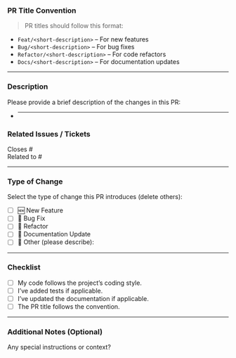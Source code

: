 ### PR Title Convention

> PR titles should follow this format:

- `Feat/<short-description>` – For new features
- `Bug/<short-description>` – For bug fixes
- `Refactor/<short-description>` – For code refactors
- `Docs/<short-description>` – For documentation updates

---

### Description

Please provide a brief description of the changes in this PR:

- ***

### Related Issues / Tickets

Closes #<issue-number>  
Related to #<issue-number>

---

### Type of Change

Select the type of change this PR introduces (delete others):

- [ ] 🆕 New Feature
- [ ] 🐛 Bug Fix
- [ ] 🔧 Refactor
- [ ] 📄 Documentation Update
- [ ] 🔁 Other (please describe):

---

### Checklist

- [ ] My code follows the project’s coding style.
- [ ] I’ve added tests if applicable.
- [ ] I’ve updated the documentation if applicable.
- [ ] The PR title follows the convention.

---

### Additional Notes (Optional)

Any special instructions or context?

